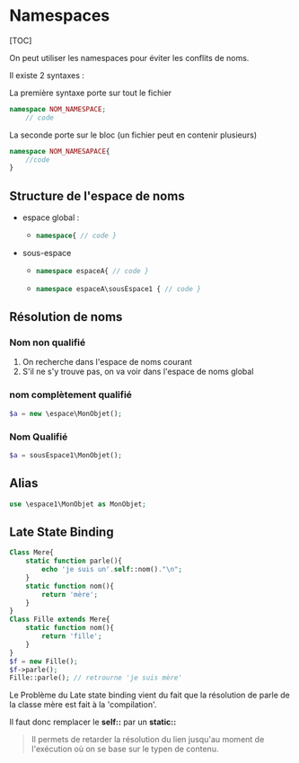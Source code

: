 # Namespaces

[TOC]

On peut utiliser les namespaces pour éviter les conflits de noms. 

Il existe 2 syntaxes : 

La première syntaxe porte sur tout le fichier

```php
namespace NOM_NAMESPACE;
	// code
```

La seconde porte sur le bloc (un fichier peut en contenir plusieurs)

```php
namespace NOM_NAMESAPACE{
	//code
}
```

## Structure de l'espace de noms

* espace global : 

  * ```php
    namespace{ // code }
    ```

* sous-espace

  * ```php
    namespace espaceA{ // code }		
    ```

  * ```php
    namespace espaceA\sousEspace1 { // code }
    ```

## Résolution de noms

### Nom non qualifié

1. On recherche dans l'espace de noms courant 
2. S'il ne s'y trouve pas, on va voir dans l'espace de noms global

### nom complètement qualifié

```php
$a = new \espace\MonObjet();
```

### Nom Qualifié

```php
$a = sousEspace1\MonObjet();
```

## Alias 

```php
use \espace1\MonObjet as MonObjet;
```

## Late State Binding

```php
Class Mere{
    static function parle(){
		echo 'je suis un'.self::nom()."\n";
    }
    static function nom(){
    	return 'mère';
    }
}
Class Fille extends Mere{
	static function nom(){
        return 'fille';
    }
}
$f = new Fille();
$f->parle();
Fille::parle(); // retrourne 'je suis mère'
```

Le Problème du Late state binding vient du fait que la résolution de parle de la classe mère est fait à la 'compilation'. 

Il faut donc remplacer le **self::** par un **static::**

> Il permets de retarder la résolution du lien jusqu'au moment de l'exécution où on se base sur le typen de contenu.